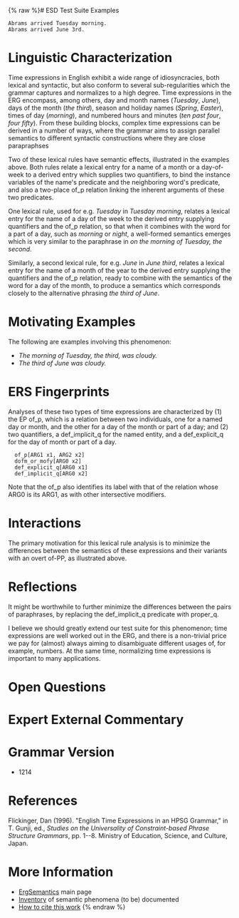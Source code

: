 {% raw %}# ESD Test Suite Examples

    Abrams arrived Tuesday morning.
    Abrams arrived June 3rd.

# Linguistic Characterization

Time expressions in English exhibit a wide range of idiosyncracies, both
lexical and syntactic, but also conform to several sub-regularities
which the grammar captures and normalizes to a high degree. Time
expressions in the ERG encompass, among others, day and month names
(*Tuesday*, *June*), days of the month (*the third*), season and holiday
names (*Spring*, *Easter*), times of day (*morning*), and numbered hours
and minutes (*ten past four*, *four fifty*). From these building blocks,
complex time expressions can be derived in a number of ways, where the
grammar aims to assign parallel semantics to different syntactic
constructions where they are close parapraphses

Two of these lexical rules have semantic effects, illustrated in the
examples above. Both rules relate a lexical entry for a name of a month
or a day-of-week to a derived entry which supplies two quantifiers, to
bind the instance variables of the name's predicate and the neighboring
word's predicate, and also a two-place of\_p relation linking the
inherent arguments of these two predicates.

One lexical rule, used for e.g. *Tuesday* in *Tuesday morning*, relates
a lexical entry for the name of a day of the week to the derived entry
supplying quantifiers and the of\_p relation, so that when it combines
with the word for a part of a day, such as *morning* or *night*, a
well-formed semantics emerges which is very similar to the paraphrase in
*on the morning of Tuesday, the second*.

Similarly, a second lexical rule, for e.g. *June* in *June third*,
relates a lexical entry for the name of a month of the year to the
derived entry supplying the quantifiers and the of\_p relation, ready to
combine with the semantics of the word for a day of the month, to
produce a semantics which corresponds closely to the alternative
phrasing *the third of June*.

# Motivating Examples

The following are examples involving this phenomenon:

- *The morning of Tuesday, the third, was cloudy.*
- *The third of June was cloudy.*

# ERS Fingerprints

Analyses of these two types of time expressions are characterized by (1)
the EP of\_p, which is a relation between two individuals, one for a
named day or month, and the other for a day of the month or part of a
day; and (2) two quantifiers, a def\_implicit\_q for the named entity,
and a def\_explicit\_q for the day of month or part of a day.

      of_p[ARG1 x1, ARG2 x2]
      dofm_or_mofy[ARG0 x2]
      def_explicit_q[ARG0 x1]
      def_implicit_q[ARG0 x2]

Note that the of\_p also identifies its label with that of the relation
whose ARG0 is its ARG1, as with other intersective modifiers.

# Interactions

The primary motivation for this lexical rule analysis is to minimize the
differences between the semantics of these expressions and their
variants with an overt of-PP, as illustrated above.

# Reflections

It might be worthwhile to further minimize the differences between the
pairs of paraphrases, by replacing the def\_implicit\_q predicate with
proper\_q.

I believe we should greatly extend our test suite for this phenomenon;
time expressions are well worked out in the ERG, and there is a
non-trivial price we pay for (almost) always aiming to disambiguate
different usages of, for example, numbers. At the same time, normalizing
time expressions is important to many applications.

# Open Questions

# Expert External Commentary

# Grammar Version

- 1214

# References

Flickinger, Dan (1996). "English Time Expressions in an HPSG Grammar,"
in T. Gunji, ed., *Studies on the Universality of Constraint-based
Phrase Structure Grammars*, pp. 1--8. Ministry of Education, Science,
and Culture, Japan.

# More Information

- [ErgSemantics](../ErgSemantics) main page
- [Inventory](../ErgSemantics_Inventory) of semantic phenomena (to be)
documented
- [How to cite this work](../ErgSemantics_HowToCite)
{% endraw %}